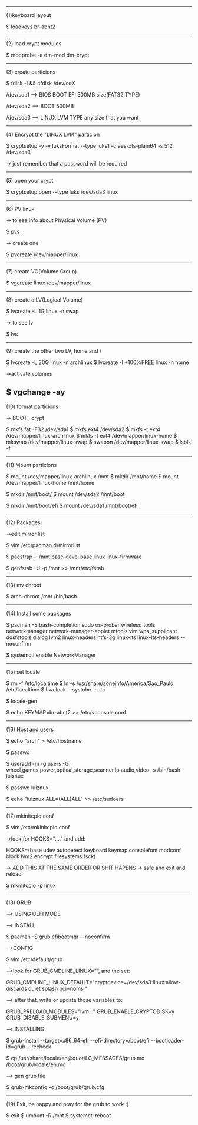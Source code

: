 
-----------------------------

(1)keyboard layout 

$ loadkeys br-abnt2

------------------------------

(2) load crypt modules

$ modprobe -a dm-mod dm-crypt

-------------------------------

(3) create particions 

$ fdisk -l && cfdisk /dev/sdX

/dev/sda1 --> BIOS BOOT EFI 500MB size(FAT32 TYPE)

/dev/sda2 --> BOOT  500MB

/dev/sda3 --> LINUX LVM TYPE any size that you want

------------------------------

(4) Encrypt the "LINUX LVM" particion 

$ cryptsetup -y -v luksFormat --type luks1 -c aes-xts-plain64 -s 512 /dev/sda3

-> just remember that a password will be required

-----------------------------

(5) open your crypt

$ cryptsetup open  --type luks /dev/sda3 linux

-------------------------------

(6) PV linux

-> to see info about Physical Volume (PV)

$ pvs 

-> create one 

$ pvcreate /dev/mapper/linux

-------------------------------

(7) create  VG(Volume Group)

$ vgcreate linux /dev/mapper/linux

-------------------------------

(8) create a LV(Logical Volume)

$ lvcreate -L 1G linux -n swap

-> to see lv

$ lvs

---------------------------------------

(9) create the other two LV, home and /

$ lvcreate -L 30G linux -n archlinux
$ lvcreate -l +100%FREE linux -n home

->activate volumes

$ vgchange -ay
----------------------------------------

(10) format particions 

-> BOOT , crypt

$ mkfs.fat -F32 /dev/sda1
$ mkfs.ext4 /dev/sda2
$ mkfs -t ext4 /dev/mapper/linux-archlinux
$ mkfs -t ext4 /dev/mapper/linux-home
$ mkswap /dev/mapper/linux-swap
$ swapon /dev/mapper/linux-swap
$ lsblk -f

---------------------------------------

(11) Mount particions

$ mount /dev/mapper/linux-archlinux /mnt
$ mkdir /mnt/home
$ mount /dev/mapper/linux-home /mnt/home

$ mkdir /mnt/boot/
$ mount /dev/sda2 /mnt/boot

$ mkdir /mnt/boot/efi
$ mount /dev/sda1 /mnt/boot/efi

---------------------------------------

(12) Packages

->edit mirror list 

$ vim /etc/pacman.d/mirrorlist

$ pacstrap -i /mnt base-devel base linux linux-firmware

$ genfstab -U -p /mnt >> /mnt/etc/fstab

---------------------------------------

(13) mv chroot

$ arch-chroot /mnt /bin/bash

---------------------------------------

(14) Install some packages 

$ pacman -S bash-completion sudo  os-prober wireless_tools networkmanager  network-manager-applet mtools vim  wpa_supplicant dosfstools  dialog lvm2  linux-headers ntfs-3g linux-lts linux-lts-headers --noconfirm

$ systemctl enable NetworkManager 

---------------------------------------

(15) set locale

$ rm -f /etc/localtime
$ ln -s /usr/share/zoneinfo/America/Sao_Paulo /etc/localtime
$ hwclock --systohc --utc

$ locale-gen

$ echo KEYMAP=br-abnt2 >> /etc/vconsole.conf

--------------------------------------------

(16) Host and users 

$ echo "arch" > /etc/hostname

$ passwd

$ useradd -m -g users -G wheel,games,power,optical,storage,scanner,lp,audio,video -s /bin/bash luiznux

$ passwd luiznux

$ echo "luiznux ALL=(ALL)ALL" >> /etc/sudoers

---------------------------------------------

(17) mkinitcpio.conf

$ vim /etc/mkinitcpio.conf

->look for HOOKS="...." and add:

HOOKS=(base udev autodetect keyboard keymap consolefont modconf block lvm2 encrypt filesystems fsck)

-> ADD THIS AT THE SAME ORDER OR SHIT HAPENS 
-> safe and exit and reload

$ mkinitcpio -p linux

-----------------------------------------

(18) GRUB

--> USING UEFI MODE 

--> INSTALL

$ pacman -S grub efibootmgr --noconfirm

-->CONFIG

$ vim /etc/default/grub

-->look for   GRUB_CMDLINE_LINUX=”“, and the set:

GRUB_CMDLINE_LINUX_DEFAULT="cryptdevice=/dev/sda3:linux:allow-discards quiet splash pci=nomsi"

--> after that, write or update those variables to:

GRUB_PRELOAD_MODULES="lvm..."
GRUB_ENABLE_CRYPTODISK=y
GRUB_DISABLE_SUBMENU=y


--> INSTALLING 

$ grub-install --target=x86_64-efi --efi-directory=/boot/efi --bootloader-id=grub --recheck

$ cp /usr/share/locale/en\@quot/LC_MESSAGES/grub.mo /boot/grub/locale/en.mo



--> gen grub file

$ grub-mkconfig -o /boot/grub/grub.cfg

-------------------------------------------------

(19) Exit, be happy and pray for the grub to work :)

$ exit
$ umount -R /mnt
$ systemctl reboot

